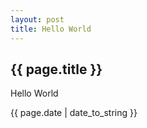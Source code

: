 ```yaml
---
layout: post
title: Hello World
---
```

<h2>{{ page.title }}</h2>
<p>Hello World</p>
<p>{{ page.date | date_to_string }}</p>
